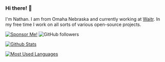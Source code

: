 ### Hi there! 👋

I'm Nathan. I am from Omaha Nebraska and currently working at [Waitr](https://waitrapp.com/). In my free time I work on all sorts of various open-source projects.

[![Sponsor Me!](https://img.shields.io/badge/%F0%9F%92%B8-Sponsor%20Me!-blue)](https://github.com/sponsors/nathan-fiscaletti)
![GitHub followers](https://img.shields.io/github/followers/nathan-fiscaletti?label=Follow&style=social)


[![Github Stats](https://github-readme-stats.vercel.app/api?username=nathan-fiscaletti&show_icons=true&include_all_commits=true&count_private=true&line_height=21)](https://github.com/anuraghazra/github-readme-stats)

[![Most Used Languages](https://github-readme-stats.vercel.app/api/top-langs/?username=nathan-fiscaletti&show_icons=true&line_height=27&langs_count=6&layout=compact)](https://github.com/anuraghazra/github-readme-stats)
<!-- ![Metrics](https://metrics.lecoq.io/nathan-fiscaletti) -->

